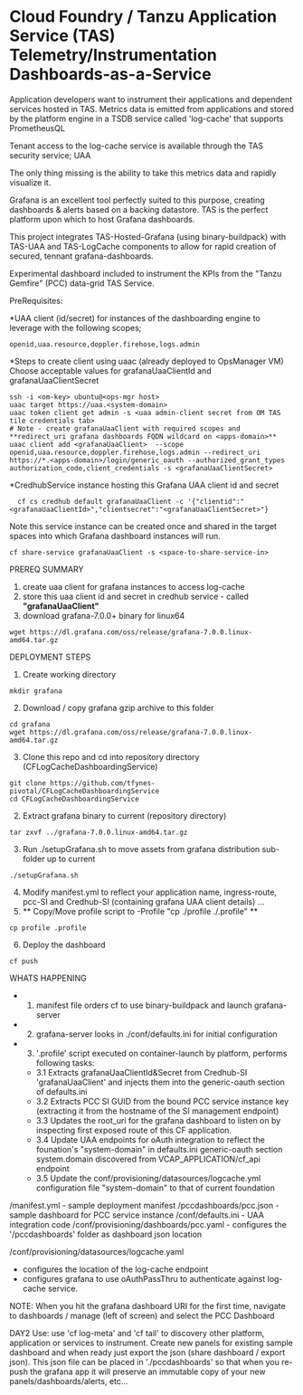 # Cloud Foundry / Tanzu Application Service (TAS) Telemetry/Instrumentation Dashboards-as-a-Service

Application developers want to instrument their applications and dependent services hosted in TAS. Metrics data is emitted from applications and stored by the platform engine in a TSDB service called 'log-cache' that supports PrometheusQL

Tenant access to the log-cache service is available through the TAS security service; UAA

The only thing missing is the ability to take this metrics data and rapidly visualize it.

Grafana is an excellent tool perfectly suited to this purpose, creating dashboards & alerts based on a backing datastore. TAS is the perfect platform upon which to host Grafana dashboards.

This project integrates TAS-Hosted-Grafana (using binary-buildpack) with TAS-UAA and TAS-LogCache components to allow for rapid creation of secured, tennant grafana-dashboards.

Experimental dashboard included to instrument the KPIs from the "Tanzu Gemfire" (PCC) data-grid TAS Service.

PreRequisites:

*UAA client (id/secret) for instances of the dashboarding engine to leverage with the following scopes;
```
openid,uaa.resource,doppler.firehose,logs.admin
```

*Steps to create client using uaac (already deployed to OpsManager VM)
Choose acceptable values for grafanaUaaClientId and grafanaUaaClientSecret
```
ssh -i <om-key> ubuntu@<ops-mgr host>
uaac target https://uaa.<system-domain>
uaac token client get admin -s <uaa admin-client secret from OM TAS tile credentials tab>
# Note - create grafanaUaaClient with required scopes and **redirect_uri grafana dashboards FQDN wildcard on <apps-domain>**
uaac client add <grafanaUaaClient>  --scope openid,uaa.resource,doppler.firehose,logs.admin --redirect_uri https://*.<apps-domain>/login/generic_oauth --authorized_grant_types authorization_code,client_credentials -s <grafanaUaaClientSecret>
```

*CredhubService instance hosting this Grafana UAA client id and secret
```
  cf cs credhub default grafanaUaaClient -c '{"clientid":"<grafanaUaaClientId>","clientsecret":"<grafanaUaaClientSecret>"}
```
Note this service instance can be created once and shared in the target spaces into which Grafana dashboard instances will run.
```
cf share-service grafanaUaaClient -s <space-to-share-service-in>
```

PREREQ SUMMARY
1. create uaa client for grafana instances to access log-cache
2. store this uaa client id and secret in credhub service - called **"grafanaUaaClient"**
3. download grafana-7.0.0+ binary for linux64
```
wget https://dl.grafana.com/oss/release/grafana-7.0.0.linux-amd64.tar.gz
```

DEPLOYMENT STEPS
1. Create working directory
```
mkdir grafana
```
2. Download / copy grafana gzip archive to this folder
```
cd grafana
wget https://dl.grafana.com/oss/release/grafana-7.0.0.linux-amd64.tar.gz
```
3. Clone this repo and cd into repository directory (CFLogCacheDashboardingService)
```
git clone https://github.com/tfynes-pivotal/CFLogCacheDashboardingService
cd CFLogCacheDashboardingService
```
2. Extract grafana binary to current (repository directory)
```
tar zxvf ../grafana-7.0.0.linux-amd64.tar.gz
```
3. Run ./setupGrafana.sh to move assets from grafana distribution sub-folder up to current 
```
./setupGrafana.sh
```
4. Modify manifest.yml to reflect your application name, ingress-route, pcc-SI and Credhub-SI (containing grafana UAA client details)
...
5. ** Copy/Move profile script to <dot>-Profile "cp ./profile ./.profile" ** 
```
cp profile .profile
```
6. Deploy the dashboard
```
cf push
```
WHATS HAPPENING
* 1. manifest file orders cf to use binary-buildpack and launch grafana-server
* 2. grafana-server looks in ./conf/defaults.ini for initial configuration
* 3. '.profile' script executed on container-launch by platform, performs following tasks:
  *  3.1 Extracts grafanaUaaClientId&Secret from Credhub-SI 'grafanaUaaClient' and injects them into the generic-oauth section of defaults.ini
  * 3.2 Extracts PCC SI GUID from the bound PCC service instance key (extracting it from the hostname of the SI management endpoint)
  * 3.3 Updates the root_uri for the grafana dashboard to listen on by inspecting first exposed route of this CF application.
  * 3.4 Update UAA endpoints for oAuth integration to reflect the founation's "system-domain"  in defaults.ini generic-oauth section
        system.domain discovered from VCAP_APPLICATION/cf_api endpoint
  * 3.5 Update the conf/provisioning/datasources/logcache.yml configuration file "system-domain" to that of current foundation
 


/manifest.yml - sample deployment manifest
/pccdashboards/pcc.json - sample dashboard for PCC service instance
/conf/defaults.ini - UAA integration code
/conf/provisioning/dashboards/pcc.yaml - configures the '/pccdashboards' folder as dashboard json location

/conf/provisioning/datasources/logcache.yaml 
  - configures the location of the log-cache endpoint  
  - configures grafana to use oAuthPassThru to authenticate against log-cache service.
  
NOTE: When you hit the grafana dashboard URI for the first time, navigate to dashboards / manage (left of screen) and select the PCC Dashboard

DAY2 Use:
use 'cf log-meta' and 'cf tail' to discovery other platform, application or services to instrument. Create new panels for existing sample dashboard and when ready just export the json (share dashboard / export json). This json file can be placed in './pccdashboards' so that when you re-push the grafana app it will preserve an immutable copy of your new panels/dashboards/alerts, etc...
